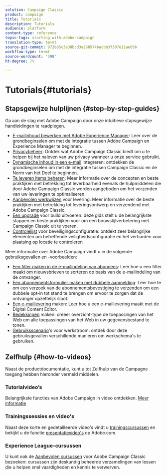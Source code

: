 ```yaml
---
solution: Campaign Classic
product: campaign
title: Tutorials
description: Tutorials
audience: platform
content-type: reference
topic-tags: starting-with-adobe-campaign
translation-type: tm+mt
source-git-commit: 972885c3a38bcd3a260574bacbb3f507e11ae05b
workflow-type: tm+mt
source-wordcount: '398'
ht-degree: 7%

---
```



# Tutorials{#tutorials}

## Stapsgewijze hulplijnen {#step-by-step-guides}

Ga aan de slag met Adobe Campaign door onze intuïtieve stapsgewijze handleidingen te raadplegen.

* [E-mailinhoud bewerken met Adobe Experience Manager](https://helpx.adobe.com/campaign/kb/acc-aem.html): Leer over de grondbeginselen om met de integratie tussen Adobe Campaign en Experience Manager te beginnen.
* [Privacybeheer](https://helpx.adobe.com/nl/campaign/kb/acc-privacy.html): Ontdek wat Adobe Campaign Classic biedt om u te helpen bij het naleven van uw privacy wanneer u onze service gebruikt.
* [Dynamische inhoud in een e-mail](https://docs.adobe.com/content/help/en/campaign-classic/using/integrating-with-adobe-experience-cloud/adobe-target/inserting-a-dynamic-image.html) integreren: ontdekken de grondbeginselen om met de integratie tussen Campaign Classic en de Norm van het Doel te beginnen.
* [Te leveren items beheren](../../delivery/using/deliverability-key-points.md): Meer informatie over de concepten en beste praktijken met betrekking tot leverbaarheid evenals de hulpmiddelen die door Adobe Campaign Classic worden aangeboden om het verzenden van uw leveringen te optimaliseren.
* [Aanbevolen werkwijzen](../../delivery/using/delivery-best-practices.md) voor levering: Meer informatie over de beste praktijken met betrekking tot leveringsontwerp en verzendend met Adobe Campaign Classic.
* [Een upgrade](https://helpx.adobe.com/nl/campaign/kb/acc-build-upgrade.html) voor build uitvoeren: deze gids stelt u de belangrijkste stappen en beste praktijken voor om een bouwstijlverbetering met Campaign Classic uit te voeren.
* [Controlelijst](https://helpx.adobe.com/nl/campaign/kb/acc-security.html) voor beveiligingsconfiguratie: ontdekt zeer belangrijke elementen om betreffende veiligheidsconfiguratie en het verharden voor plaatsing op locatie te controleren

Meer informatie over Adobe Campaign vindt u in de volgende gebruiksgevallen en -voorbeelden:

* [Een filter maken in de e-mailindeling van abonnees](../../platform/using/use-case.md#creating-a-filter-on-the-email-format-of-subscribers): Leer hoe u een filter maakt om nieuwsbrieven te sorteren op basis van de e-mailindeling van de ontvanger.
* [Een abonnementsformulier maken met dubbele aanmelding](../../web/using/use-cases--web-forms.md#create-a-subscription--form-with-double-opt-in): Leer hoe te om een verzoek van de abonnementsbevestiging te verzenden om een dubbele opt-in tot stand te brengen om ervoor te zorgen dat de ontvanger opzettelijk sloot.
* [Een e-maillevering](../../web/using/use-case--creating-an-email-delivery.md) maken: Leer hoe u een e-maillevering maakt met de Digital Content Editor.
* [Bedekkingen](../../web/using/use-cases--creating-overviews.md) maken: creeer overzicht-type de toepassingen van het Web om alle toepassingen van het Web in uw gegevensbestand te tonen.
* [Gebruiksscenario](../../workflow/using/about-workflow-use-cases.md)&#39;s voor werkstroom: ontdek door deze gebruiksgevallen verschillende manieren om werkschema&#39;s te gebruiken.

## Zelfhulp {#how-to-videos}

Naast de productdocumentatie, kunt u tot Zelfhulp van de Campagne toegang hebben hieronder vermeld middelen.

### Tutorialvideo’s

Belangrijkste functies van Adobe Campaign in video ontdekken. [Meer informatie](https://docs.adobe.com/content/help/nl-NL/campaign-classic-learn/tutorials/overview.html)

### Trainingssessies en video&#39;s

Naast deze korte en gedetailleerde video&#39;s vindt u [trainingscursussen](https://learning.adobe.com/catalog.html) en bekijkt u de functie [presentatievideo&#39;s](https://www.adobe.com/training/video.html) op Adobe.com.

### Experience League-cursussen

U kunt ook de [Aanbevolen cursussen](https://experienceleague.adobe.com/?lang=en#dashboard/learning) voor Adobe Campaign Classic bezoeken: cursussen zijn deskundig beheerde verzamelingen van lessen die u helpen snel vaardigheden en kennis te verwerven.
